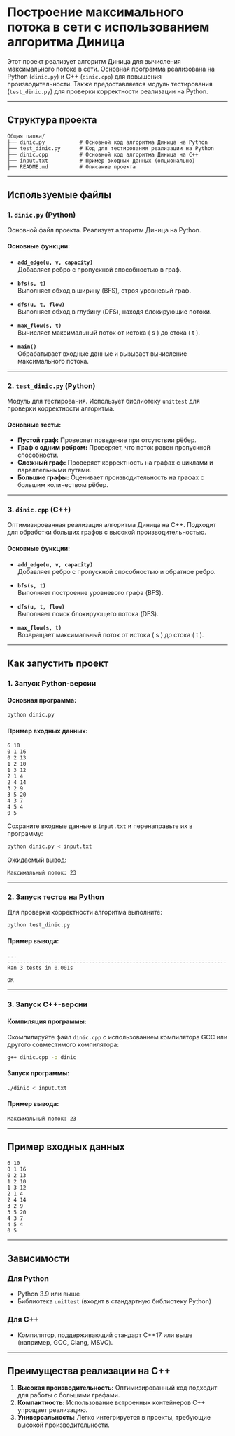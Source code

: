 # Построение максимального потока в сети с использованием алгоритма Диница

Этот проект реализует алгоритм Диница для вычисления максимального потока в сети. Основная программа реализована на Python (`dinic.py`) и C++ (`dinic.cpp`) для повышения производительности. Также предоставляется модуль тестирования (`test_dinic.py`) для проверки корректности реализации на Python.

---

## Структура проекта

```
Общая папка/
├── dinic.py           # Основной код алгоритма Диница на Python
├── test_dinic.py      # Код для тестирования реализации на Python
├── dinic.cpp          # Основной код алгоритма Диница на C++
├── input.txt          # Пример входных данных (опционально)
├── README.md          # Описание проекта
```

---

## Используемые файлы

### 1. `dinic.py` (Python)
Основной файл проекта. Реализует алгоритм Диница на Python.

#### Основные функции:

- **`add_edge(u, v, capacity)`**  
  Добавляет ребро с пропускной способностью в граф.

- **`bfs(s, t)`**  
  Выполняет обход в ширину (BFS), строя уровневый граф.

- **`dfs(u, t, flow)`**  
  Выполняет обход в глубину (DFS), находя блокирующие потоки.

- **`max_flow(s, t)`**  
  Вычисляет максимальный поток от истока \( s \) до стока \( t \).

- **`main()`**  
  Обрабатывает входные данные и вызывает вычисление максимального потока.

---

### 2. `test_dinic.py` (Python)
Модуль для тестирования. Использует библиотеку `unittest` для проверки корректности алгоритма.

#### Основные тесты:
- **Пустой граф:** Проверяет поведение при отсутствии рёбер.
- **Граф с одним ребром:** Проверяет, что поток равен пропускной способности.
- **Сложный граф:** Проверяет корректность на графах с циклами и параллельными путями.
- **Большие графы:** Оценивает производительность на графах с большим количеством рёбер.

---

### 3. `dinic.cpp` (C++)
Оптимизированная реализация алгоритма Диница на C++. Подходит для обработки больших графов с высокой производительностью.

#### Основные функции:
- **`add_edge(u, v, capacity)`**  
  Добавляет ребро с пропускной способностью и обратное ребро.

- **`bfs(s, t)`**  
  Выполняет построение уровневого графа (BFS).

- **`dfs(u, t, flow)`**  
  Выполняет поиск блокирующего потока (DFS).

- **`max_flow(s, t)`**  
  Возвращает максимальный поток от истока \( s \) до стока \( t \).

---

## Как запустить проект

### 1. Запуск Python-версии

#### Основная программа:
```bash
python dinic.py
```

#### Пример входных данных:
```plaintext
6 10
0 1 16
0 2 13
1 2 10
1 3 12
2 1 4
2 4 14
3 2 9
3 5 20
4 3 7
4 5 4
0 5
```

Сохраните входные данные в `input.txt` и перенаправьте их в программу:

```bash
python dinic.py < input.txt
```

Ожидаемый вывод:
```plaintext
Максимальный поток: 23
```

---

### 2. Запуск тестов на Python
Для проверки корректности алгоритма выполните:
```bash
python test_dinic.py
```

#### Пример вывода:
```plaintext
...
----------------------------------------------------------------------
Ran 3 tests in 0.001s

OK
```

---

### 3. Запуск C++-версии

#### Компиляция программы:
Скомпилируйте файл `dinic.cpp` с использованием компилятора GCC или другого совместимого компилятора:
```bash
g++ dinic.cpp -o dinic
```

#### Запуск программы:
```bash
./dinic < input.txt
```

#### Пример вывода:
```plaintext
Максимальный поток: 23
```

---

## Пример входных данных

```plaintext
6 10
0 1 16
0 2 13
1 2 10
1 3 12
2 1 4
2 4 14
3 2 9
3 5 20
4 3 7
4 5 4
0 5
```

---

## Зависимости

### Для Python
- Python 3.9 или выше
- Библиотека `unittest` (входит в стандартную библиотеку Python)

### Для C++
- Компилятор, поддерживающий стандарт C++17 или выше (например, GCC, Clang, MSVC).

---

## Преимущества реализации на C++

1. **Высокая производительность:** Оптимизированный код подходит для работы с большими графами.
2. **Компактность:** Использование встроенных контейнеров C++ упрощает реализацию.
3. **Универсальность:** Легко интегрируется в проекты, требующие высокой производительности.